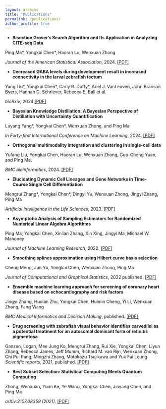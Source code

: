 ```yaml
---
layout: archive
title: "Publications"
permalink: /publications/
author_profile: true
---
```

- **Bisection Grover’s Search Algorithm and Its Application in Analyzing CITE-seq Data**
  
Ping Ma*, Yongkai Chen*, Haoran Lu, Wenxuan Zhong

*Journal of the American Statistical Association*, 2024. [[PDF]](https://www.tandfonline.com/doi/full/10.1080/01621459.2024.2404259)

- **Decreased GABA levels during development result in increased connectivity in the larval zebrafish tectum**
  
Yang Liu*, Yongkai Chen*, Carly R. Duffy*, Ariel J. VanLeuven, John Branson Byers, Hannah C. Schriever, Rebecca E. Ball et al.

*bioRxiv*, 2024.[[PDF]](https://www.biorxiv.org/content/10.1101/2024.09.11.612511v1.abstract)

- **Bayesian Knowledge Distillation: A Bayesian Perspective of Distillation with Uncertainty Quantification**

Luyang Fang*, Yongkai Chen*, Wenxuan Zhong, and Ping Ma

*In Forty-first International Conference on Machine Learning*, 2024. [[PDF]](https://openreview.net/forum?id=knZ4NYzGUd)


- **Orthogonal multimodality integration and clustering in single-cell data**

Yufang Liu, Yongkai Chen, Haoran Lu, Wenxuan Zhong, Guo-Cheng Yuan, and Ping Ma. 

*BMC bioinformatics*, 2024. [[PDF]](https://link.springer.com/article/10.1186/s12859-024-05773-y)

- **Elucidating Dynamic Cell Lineages and Gene Networks in Time-Course Single Cell Differentiation**

Mengrui Zhang*, Yongkai Chen*, Dingyi Yu, Wenxuan Zhong, Jingyi Zhang, Ping Ma

*Artificial Intelligence in the Life Sciences*, 2023. [[PDF]](https://www.sciencedirect.com/science/article/pii/S2667318523000120)

- **Asymptotic Analysis of Sampling Estimators for Randomized Numerical Linear Algebra Algorithms**

Ping Ma, Yongkai Chen, Xinlian Zhang, Xin Xing, Jingyi Ma, Michael W. Mahoney

*Journal of Machine Learning Research*, 2022. [[PDF]](https://jmlr.org/papers/v23/20-219.html)

- **Smoothing splines approximation using Hilbert curve basis selection**

Cheng Meng, Jun Yu, Yongkai Chen, Wenxuan Zhong, Ping Ma

*Journal of Computational and Graphical Statistics*, 2022 published. [[PDF]](https://www.tandfonline.com/doi/full/10.1080/10618600.2021.2002161)


- **Ensemble machine learning approach for screening of coronary heart disease based on echocardiography and risk factors**

Jingyi Zhang, Huolan Zhu, Yongkai Chen, Huimin Cheng, Yi Li, Wenxuan Zhong, Fang Wang

*BMC Medical Informatics and Decision Making*, published. [[PDF]](https://bmcmedinformdecismak.biomedcentral.com/articles/10.1186/s12911-021-01535-5)


- **Drug screening with zebrafish visual behavior identifies carvedilol as a potential treatment for an autosomal dominant form of retinitis pigmentosa**

Ganzen, Logan, Mee Jung Ko, Mengrui Zhang, Rui Xie, Yongkai Chen, Liyun Zhang, Rebecca James, Jeff Mumm, Richard M. van Rijn, Wenxuan Zhong, Chi Pui Pang, Mingzhi Zhang, Motokazu Tsujikawa and Yuk Fai Leung
*Scientific reports*, 2021, published.  [[PDF]](https://www.nature.com/articles/s41598-021-89482-z)



- **Best Subset Selection: Statistical Computing Meets Quantum Computing**

Zhong, Wenxuan, Yuan Ke, Ye Wang, Yongkai Chen, Jinyang Chen, and Ping Ma

*arXiv:2107.08359 (2021)*.  [[PDF]](https://arxiv.org/abs/2107.08359)



